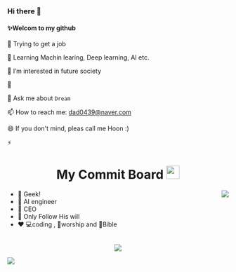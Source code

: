 ### Hi there 👋

#### ✨Welcom to my github

🔭 Trying to get a job

🌱 Learning Machin learing, Deep learning, AI etc.

👯 I’m interested in future society

🤔 

💬 Ask me about `Dream`

📫 How to reach me: dad0439@naver.com

😄 If you don't mind, pleas call me Hoon :)

⚡ 

<div align="center">
   <h1>My Commit Board <img src="https://media.giphy.com/media/coxQHKASG60HrHtvkt/giphy.gif" width="30px"></h1>
</div>

<img align="right" src="https://github-readme-stats.vercel.app/api?username=lee-seunghoon&count_private=true&show_icons=true&hide_title=true" />

- 👀 Geek!
- 👾 AI engineer
- 👑 CEO
- 🤝 Only Follow His will
- ❤️ 💻coding , 🛐worship and 📙Bible

<br>

<div align="center">
   <img src="https://github-profile-trophy.vercel.app/?username=seunghoon&theme=flat&no-frame=true&margin-w=30" />
</div>

<!-- It is https://yhype.me/ views count tracker, please remove it or use your own -->
![](https://hit.yhype.me/github/profile?user_id=lee-seunghoon)

